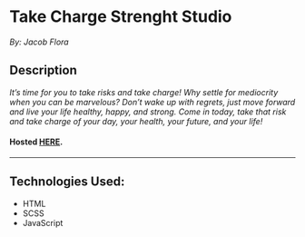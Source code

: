 # Take Charge Strenght Studio
*By: Jacob Flora*
## Description
*It’s time for you to take risks and take charge! Why settle for mediocrity when you can be marvelous? 
Don’t wake up with regrets, just move forward and live your life healthy, happy, and strong. Come in today, 
take that risk and take charge of your day, your health, your future, and your life!*
#### Hosted [HERE]( https://jacob52210.github.io/take_charge_strength/ "Take Charge Strenght Studio").
___
## Technologies Used:
* HTML
* SCSS
* JavaScript
